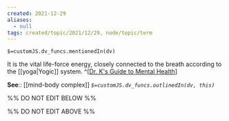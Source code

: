 ```yaml
---
created: 2021-12-29 
aliases:
  - null
tags: created/topic/2021/12/29, node/topic/term
---
```

`$=customJS.dv_funcs.mentionedIn(dv)`

It is the vital life-force energy, closely connected to the breath according to the [[yoga|Yogic]] system.
^[[Dr. K's Guide to Mental Health](https://coaching.healthygamer.gg/guide)]

**See**:: [[mind-body complex]]
*`$=customJS.dv_funcs.outlinedIn(dv, this)`*

%% DO NOT EDIT BELOW %%

%% DO NOT EDIT ABOVE %%
